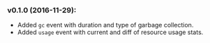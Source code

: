 
### v0.1.0 (2016-11-29):

* Added `gc` event with duration and type of garbage collection.
* Added `usage` event with current and diff of resource usage stats.

